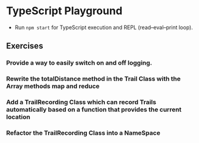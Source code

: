 # TypeScript Playground

* Run `npm start` for TypeScript execution and REPL (read–eval–print loop).

## Exercises

### Provide a way to easily switch on and off logging.

### Rewrite the totalDistance method in the Trail Class with the Array methods map and reduce

### Add a TrailRecording Class which can record Trails automatically based on a function that provides the current location

### Refactor the TrailRecording Class into a NameSpace